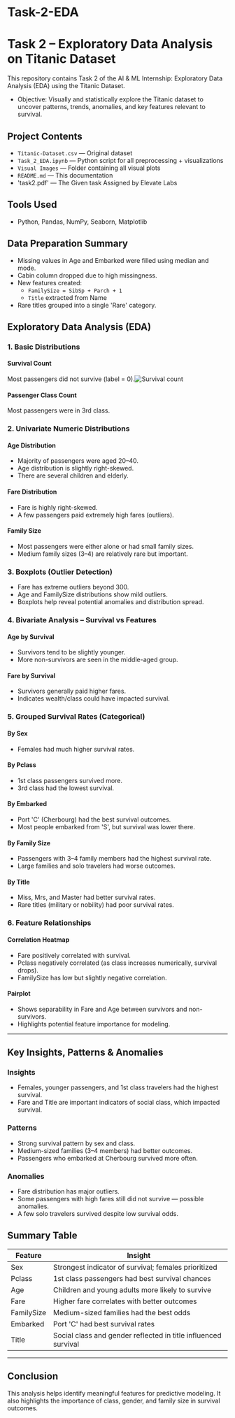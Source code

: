 # Task-2-EDA
# Task 2 – Exploratory Data Analysis on Titanic Dataset 

This repository contains Task 2 of the AI & ML Internship: Exploratory Data Analysis (EDA) using the Titanic Dataset.

- Objective: Visually and statistically explore the Titanic dataset to uncover patterns, trends, anomalies, and key features relevant to survival.

## Project Contents

- `Titanic-Dataset.csv` — Original dataset  
- `Task_2_EDA.ipynb` — Python script for all preprocessing + visualizations  
- `Visual Images` — Folder containing all visual plots  
- `README.md` — This documentation
- 'task2.pdf' — The Given task Assigned by Elevate Labs

## Tools Used
- Python, Pandas, NumPy, Seaborn, Matplotlib

## Data Preparation Summary

- Missing values in Age and Embarked were filled using median and mode.
- Cabin column dropped due to high missingness.
- New features created:
  - `FamilySize = SibSp + Parch + 1`
  - `Title` extracted from Name
- Rare titles grouped into a single 'Rare' category.

##  Exploratory Data Analysis (EDA)

###  1. Basic Distributions

####  Survival Count
Most passengers did not survive (label = 0).![Survival count](https://github.com/user-attachments/assets/7906336e-8574-4753-871f-9f36b7dc26d8)


####  Passenger Class Count
Most passengers were in 3rd class.

### 2. Univariate Numeric Distributions

####  Age Distribution
- Majority of passengers were aged 20–40.
- Age distribution is slightly right-skewed.
- There are several children and elderly.

####  Fare Distribution
- Fare is highly right-skewed.
- A few passengers paid extremely high fares (outliers).

####  Family Size
- Most passengers were either alone or had small family sizes.
- Medium family sizes (3–4) are relatively rare but important.

### 3. Boxplots (Outlier Detection)

- Fare has extreme outliers beyond 300.
- Age and FamilySize distributions show mild outliers.
- Boxplots help reveal potential anomalies and distribution spread.

### 4. Bivariate Analysis – Survival vs Features

#### Age by Survival
- Survivors tend to be slightly younger.
- More non-survivors are seen in the middle-aged group.

#### Fare by Survival
- Survivors generally paid higher fares.
- Indicates wealth/class could have impacted survival.

###  5. Grouped Survival Rates (Categorical)

#### By Sex
- Females had much higher survival rates.

#### By Pclass
- 1st class passengers survived more.
- 3rd class had the lowest survival.

#### By Embarked
- Port 'C' (Cherbourg) had the best survival outcomes.
- Most people embarked from 'S', but survival was lower there.

#### By Family Size
- Passengers with 3–4 family members had the highest survival rate.
- Large families and solo travelers had worse outcomes.

#### By Title
- Miss, Mrs, and Master had better survival rates.
- Rare titles (military or nobility) had poor survival rates.

###  6. Feature Relationships

#### Correlation Heatmap
- Fare positively correlated with survival.
- Pclass negatively correlated (as class increases numerically, survival drops).
- FamilySize has low but slightly negative correlation.

#### Pairplot
- Shows separability in Fare and Age between survivors and non-survivors.
- Highlights potential feature importance for modeling.

---

##  Key Insights, Patterns & Anomalies

###  Insights
- Females, younger passengers, and 1st class travelers had the highest survival.
- Fare and Title are important indicators of social class, which impacted survival.

###  Patterns
- Strong survival pattern by sex and class.
- Medium-sized families (3–4 members) had better outcomes.
- Passengers who embarked at Cherbourg survived more often.

###  Anomalies
- Fare distribution has major outliers.
- Some passengers with high fares still did not survive — possible anomalies.
- A few solo travelers survived despite low survival odds.

##  Summary Table

| Feature     | Insight |
|-------------|---------|
| Sex         | Strongest indicator of survival; females prioritized |
| Pclass      | 1st class passengers had best survival chances |
| Age         | Children and young adults more likely to survive |
| Fare        | Higher fare correlates with better outcomes |
| FamilySize  | Medium-sized families had the best odds |
| Embarked    | Port 'C' had best survival rates |
| Title       | Social class and gender reflected in title influenced survival |

---

##  Conclusion

This analysis helps identify meaningful features for predictive modeling. It also highlights the importance of class, gender, and family size in survival outcomes.


